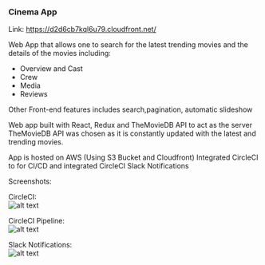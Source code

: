 ### Cinema App

Link: https://d2d6cb7kql6u79.cloudfront.net/

Web App that allows one to search for the latest trending movies and the details of the movies including:

- Overview and Cast
- Crew
- Media
- Reviews

Other Front-end features includes search,pagination, automatic slideshow

Web app built with React, Redux and TheMovieDB API to act as the server
TheMovieDB API was chosen as it is constantly updated with the latest and trending movies.

App is hosted on AWS (Using S3 Bucket and Cloudfront)
Integrated CircleCI to for CI/CD and integrated CircleCI Slack Notifications

Screenshots:

CircleCI:
<br/>
![alt text](https://github.com/zatkiller/Cinema-app/blob/develop/src/assets/CircleCI.png)

CircleCI Pipeline:
<br/>
![alt text](https://github.com/zatkiller/Cinema-app/blob/develop/src/assets/CircleCI_Pipeline.png)

Slack Notifications:
<br/>
![alt text](https://github.com/zatkiller/Cinema-app/blob/develop/src/assets/Slack_Notifications.png)
